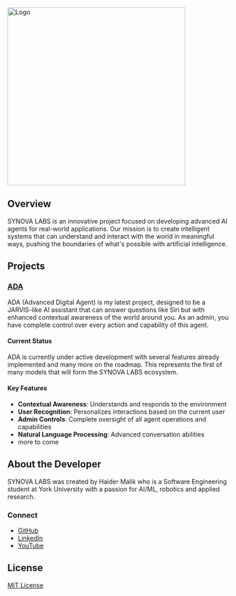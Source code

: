 <img src="https://github.com/Proximum-AI/.github/blob/main/assets/proximum-logo.svg" alt="Logo" height="400">

## Overview
SYNOVA LABS is an innovative project focused on developing advanced AI agents for real-world applications. Our mission is to create intelligent systems that can understand and interact with the world in meaningful ways, pushing the boundaries of what's possible with artificial intelligence.

## Projects

### <a href="https://github.com/Proximum-AI/ADA">ADA</a>

ADA (Advanced Digital Agent) is my latest project, designed to be a JARVIS-like AI assistant that can answer questions like Siri but with enhanced contextual awareness of the world around you. As an admin, you have complete control over every action and capability of this agent.

#### Current Status
ADA is currently under active development with several features already implemented and many more on the roadmap. This represents the first of many models that will form the SYNOVA LABS ecosystem.

#### Key Features
- **Contextual Awareness**: Understands and responds to the environment
- **User Recognition**: Personalizes interactions based on the current user
- **Admin Controls**: Complete oversight of all agent operations and capabilities
- **Natural Language Processing**: Advanced conversation abilities
- more to come

## About the Developer

SYNOVA LABS was created by Haider Malik who is a Software Engineering student at York University with a passion for AI/ML, robotics and applied research.

### Connect
- [GitHub](https://github.com/haidermalikk)
- [LinkedIn](https://www.linkedin.com/in/haider-malikk)
- [YouTube](https://youtube.com/@GreenByteCode)

## License
[MIT License](https://github.com/Proximum-AI/.github/blob/main/assets/LICENCE)
